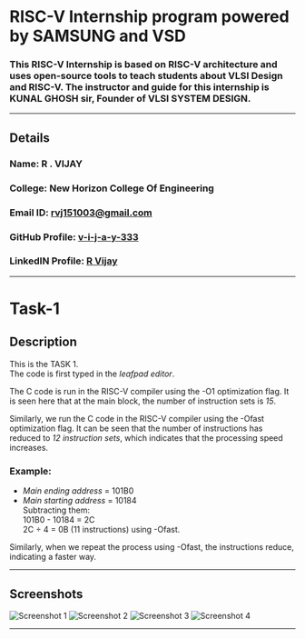 # RISC-V Internship program powered by SAMSUNG and VSD

### This RISC-V Internship is based on RISC-V architecture and uses open-source tools to teach students about VLSI Design and RISC-V. The instructor and guide for this internship is KUNAL GHOSH sir, Founder of VLSI SYSTEM DESIGN.

---

## Details

### Name: R . VIJAY
### College: New Horizon College Of Engineering
### Email ID: rvj151003@gmail.com
### GitHub Profile: [v-i-j-a-y-333](https://github.com/v-i-j-a-y-333)
### LinkedIN Profile: [R Vijay](https://www.linkedin.com/in/r-vijay-5085022a4)

---

# Task-1

## Description
This is the TASK 1.  
The code is first typed in the *leafpad editor*.  

The C code is run in the RISC-V compiler using the -O1 optimization flag. It is seen here that at the main block, the number of instruction sets is *15*.

Similarly, we run the C code in the RISC-V compiler using the -Ofast optimization flag. It can be seen that the number of instructions has reduced to *12 instruction sets*, which indicates that the processing speed increases.

### Example: 
- *Main ending address* = 101B0  
- *Main starting address* = 10184  
  Subtracting them:  
  101B0 - 10184 = 2C  
  2C ÷ 4 = 0B (11 instructions) using -Ofast.

Similarly, when we repeat the process using -Ofast, the instructions reduce, indicating a faster way.

---

## Screenshots

![ Screenshot 1](https://github.com/v-i-j-a-y-333/RISC-V-Talent-Development-Program/blob/main/VirtualBox_vsdworkshop_code_sumoneton.png)
![ Screenshot 2](https://github.com/v-i-j-a-y-333/RISC-V-Talent-Development-Program/blob/main/VirtualBox_vsdworkshop_codeofast.png)
![ Screenshot 3](https://github.com/v-i-j-a-y-333/RISC-V-Talent-Development-Program/blob/main/VirtualBox_vsdworkshop_main_ofast.png)
![ Screenshot 4](https://github.com/v-i-j-a-y-333/RISC-V-Talent-Development-Program/blob/main/VirtualBox_vsdworkshop_main_sumoneton.png)

---

